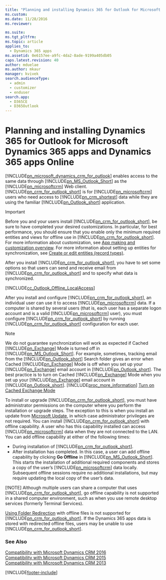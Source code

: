 ```yaml
---
title: "Planning and installing Dynamics 365 for Outlook for Microsoft Dynamics 365 apps and Dynamics 365 apps Online | MicrosoftDocs"
ms.custom: 
ms.date: 11/28/2016
ms.reviewer:

ms.suite:
ms.tgt_pltfrm:
ms.topic: article
applies_to: 
  - Dynamics 365 apps 
ms.assetid: 0e6157ee-a9fc-4da2-8ade-9199a405db05
caps.latest.revision: 40
author: mduelae
ms.author: mkaur
manager: kvivek
search.audienceType:
  - admin
  - customizer
  - enduser
search.app:
  - D365CE
  - D365Outlook
---
```

# Planning and installing Dynamics 365 for Outlook for Microsoft Dynamics 365 apps and Dynamics 365 apps Online
[!INCLUDE[pn_microsoft_dynamics_crm_for_outlook](../../includes/pn-microsoft-dynamics-crm-for-outlook.md)] enables access to the same data through [!INCLUDE[pn_MS_Outlook_Short](../../includes/pn-ms-outlook-short.md)] as the [!INCLUDE[pn_microsoftcrm](../../includes/pn-microsoftcrm.md)] Web client. [!INCLUDE[pn_crm_for_outlook_short](../../includes/pn-crm-for-outlook-short.md)] is for [!INCLUDE[pn_microsoftcrm](../../includes/pn-microsoftcrm.md)] users who need access to [!INCLUDE[pn_crm_shortest](../../includes/pn-crm-shortest.md)] data while they are using the familiar [!INCLUDE[pn_Outlook_short](../../includes/pn-outlook-short.md)] application.  
  
> [!IMPORTANT]
>  Before you and your users install [!INCLUDE[pn_crm_for_outlook_short](../../includes/pn-crm-for-outlook-short.md)], be sure to have completed your desired customizations. In particular, for best performance, you should ensure that you enable only the minimum required entities and views for offline use in [!INCLUDE[pn_crm_for_outlook_short](../../includes/pn-crm-for-outlook-short.md)]. For more information about customization, see [App making and customization overview](../../customerengagement/on-premises/customize/overview.md). For more information about setting up entities for synchronization, see [Create or edit entities (record types)](../../customerengagement/on-premises/customize/create-edit-entities.md).
>
>  After you install [!INCLUDE[pn_crm_for_outlook_short](../../includes/pn-crm-for-outlook-short.md)], you have to set some options so that users can send and receive email from [!INCLUDE[pn_crm_for_outlook_short](../../includes/pn-crm-for-outlook-short.md)] and to specify what data is synchronized.
>
>  [!INCLUDE[cc_Outlook_Offline_LocalAccess](../../includes/cc-outlook-offline-localaccess.md)]

 After you install and configure [!INCLUDE[pn_crm_for_outlook_short](../../includes/pn-crm-for-outlook-short.md)], an individual user can use it to access [!INCLUDE[pn_microsoftcrm](../../includes/pn-microsoftcrm.md)] data. If a computer is shared by several users (that is, each user has a separate logon account and is a valid [!INCLUDE[pn_microsoftcrm](../../includes/pn-microsoftcrm.md)] user), you must configure [!INCLUDE[pn_crm_for_outlook_short](../../includes/pn-crm-for-outlook-short.md)] by running [!INCLUDE[pn_crm_for_outlook_short](../../includes/pn-crm-for-outlook-short.md)] configuration for each user.

> [!NOTE]
>  We do not guarantee synchronization will work as expected if Cached [!INCLUDE[pn_Exchange](../../includes/pn-exchange.md)] Mode is turned off in [!INCLUDE[pn_MS_Outlook_Short](../../includes/pn-ms-outlook-short.md)]. For example, sometimes, tracking email from the [!INCLUDE[pn_Outlook_short](../../includes/pn-outlook-short.md)] Search folder gives an error when Cached [!INCLUDE[pn_Exchange](../../includes/pn-exchange.md)] Mode is off when you set up your [!INCLUDE[pn_Exchange](../../includes/pn-exchange.md)] email account in [!INCLUDE[pn_Outlook_short](../../includes/pn-outlook-short.md)]. The best practice is to turn on Cached [!INCLUDE[pn_Exchange](../../includes/pn-exchange.md)] Mode when you set up your [!INCLUDE[pn_Exchange](../../includes/pn-exchange.md)] email account in [!INCLUDE[pn_Outlook_short](../../includes/pn-outlook-short.md)]. [!INCLUDE[proc_more_information](../../includes/proc-more-information.md)] [Turn on Cached Exchange Mode](https://office.microsoft.com/outlook-help/turn-on-cached-exchange-mode-HA102809573.aspx)
>
>  To install or upgrade [!INCLUDE[pn_crm_for_outlook_short](../../includes/pn-crm-for-outlook-short.md)], you must have administrator permissions on the computer where you perform the installation or upgrade steps. The exception to this is when you install an update from [Microsoft Update](https://go.microsoft.com/fwlink/p/?LinkId=165705), in which case administrator privileges are not required. You can install [!INCLUDE[pn_crm_for_outlook_short](../../includes/pn-crm-for-outlook-short.md)] with offline capability. A user who has this capability installed can access [!INCLUDE[pn_microsoftcrm](../../includes/pn-microsoftcrm.md)] data when they are not connected to the LAN. You can add offline capability at either of the following times:
>
> - During installation of [!INCLUDE[pn_crm_for_outlook_short](../../includes/pn-crm-for-outlook-short.md)].
> - After installation has completed. In this case, a user can add offline capability by clicking **Go Offline** in [!INCLUDE[pn_MS_Outlook_Short](../../includes/pn-ms-outlook-short.md)]. This starts the installation of additional required components and stores a copy of the user’s [!INCLUDE[pn_microsoftcrm](../../includes/pn-microsoftcrm.md)] data locally. Subsequent offline sessions require no additional installations, but may require updating the local copy of the user’s data.
>
> [!NOTE]
>  Although multiple users can share a computer that uses [!INCLUDE[pn_crm_for_outlook_short](../../includes/pn-crm-for-outlook-short.md)], go offline capability is not supported in a shared computer environment, such as when you use remote desktop services (formerly Terminal Services).  
> 
>  [Using Folder Redirection](/previous-versions/windows/it-pro/windows-server-2008-R2-and-2008/cc753996(v=ws.11)) with offline files is not supported for [!INCLUDE[pn_crm_for_outlook_short](../../includes/pn-crm-for-outlook-short.md)]. If the Dynamics 365 apps data is stored with redirected offline files, users may be unable to use [!INCLUDE[pn_crm_for_outlook_short](../../includes/pn-crm-for-outlook-short.md)].  
  
### See Also  
 [Compatibility with Microsoft Dynamics CRM 2016](https://support.microsoft.com/kb/3124955)   
 [Compatibility with Microsoft Dynamics CRM 2015](https://support.microsoft.com/kb/3018360)   
 [Compatibility with Microsoft Dynamics CRM 2013](https://support.microsoft.com/kb/3005167)


[!INCLUDE[footer-include](../../includes/footer-banner.md)]